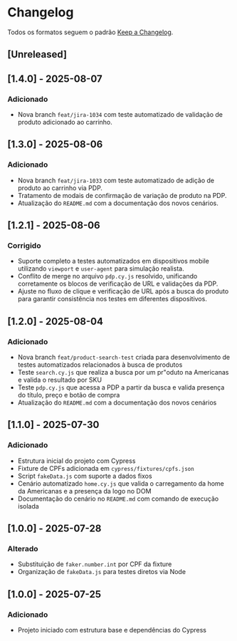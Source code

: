 # Changelog

Todos os formatos seguem o padrão [Keep a Changelog](https://keepachangelog.com/pt-BR/1.0.0/).

## [Unreleased]

## [1.4.0] - 2025-08-07
### Adicionado
- Nova branch `feat/jira-1034` com teste automatizado de validação de produto adicionado ao carrinho.

## [1.3.0] - 2025-08-06
### Adicionado
- Nova branch `feat/jira-1033` com teste automatizado de adição de produto ao carrinho via PDP.
- Tratamento de modais de confirmação de variação de produto na PDP.
- Atualização do `README.md` com a documentação dos novos cenários.


## [1.2.1] - 2025-08-06
### Corrigido
- Suporte completo a testes automatizados em dispositivos mobile utilizando `viewport` e `user-agent` para simulação realista.
- Conflito de merge no arquivo `pdp.cy.js` resolvido, unificando corretamente os blocos de verificação de URL e validações da PDP.
- Ajuste no fluxo de clique e verificação de URL após a busca do produto para garantir consistência nos testes em diferentes dispositivos.


## [1.2.0] - 2025-08-04
### Adicionado
- Nova branch `feat/product-search-test` criada para desenvolvimento de testes automatizados relacionados à busca de produtos
- Teste `search.cy.js` que realiza a busca por um pr"oduto na Americanas e valida o resultado por SKU
- Teste `pdp.cy.js` que acessa a PDP a partir da busca e valida presença do título, preço e botão de compra
- Atualização do `README.md` com a documentação dos novos cenários


## [1.1.0] - 2025-07-30
### Adicionado
- Estrutura inicial do projeto com Cypress
- Fixture de CPFs adicionada em `cypress/fixtures/cpfs.json`
- Script `fakeData.js` com suporte a dados fixos
- Cenário automatizado `home.cy.js` que valida o carregamento da home da Americanas e a presença da logo no DOM
- Documentação do cenário no `README.md` com comando de execução isolada


## [1.0.0] - 2025-07-28
### Alterado
- Substituição de `faker.number.int` por CPF da fixture
- Organização de `fakeData.js` para testes diretos via Node

## [1.0.0] - 2025-07-25
### Adicionado
- Projeto iniciado com estrutura base e dependências do Cypress
